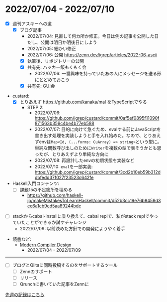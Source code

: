 # 2022/07/04 - 2022/07/10

- [x] 週刊アスキーへの道
    - [x] ブログ記事
        - 2022/07/04: 見直して何カ所か修正。今日は例の記事を公開した日だし、公開は明日か明後日にしよう
        - 2022/07/05: 細かい修正
        - 2022/07/06: 公開 <https://zenn.dev/igrep/articles/2022-06-ascii>
        - [x] 執筆後、リポジトリーの公開
        - [x] 共有先: ハッカー飯もくもく会
            - 2022/07/06: 一番興味を持っていたあの人にメッセージを送る形にとどめておこう
        - [x] 共有先: GUI会
- custard:
    - [x] とりあえず <https://github.com/kanaka/mal> をTypeScriptでやる
        - STEP 2:
            - 2022/07/06: <https://github.com/igrep/custard/commit/0af5ef0895f11090f871563b359c4be4b77eb588>
            - 2022/07/07: 目的に向けて急ぐため、evalする前にJavaScriptを書き出す処理を実装しようと手を入れ始めた。なので、とりあえずenvは`Map<Id, (...forms: CuArray) => string>`という型に。単純な関数呼び出しのために`Writer`を複数の型で表そうかとも思ったが、とりあえずより単純な方向に
            - 2022/07/08: 再設計したenvの初期状態を実装など
            - 2022/07/10: `eval`を一部実装: <https://github.com/igrep/custard/commit/3cd2b10eb59b312ddbfedd37f027f23523c642fe>
- Haskell入門コンテンツ:
    - [ ] 課題15の不足箇所を埋める
        - <https://github.com/haskell-jp/makeMistakesToLearnHaskell/commit/d52b3cc19e76b8459d3ce6a1cb9ed5aa89244bdc>
- [ ] stackからcabal-installに乗り換えて、cabal replで、私がstack replでやっていたことができるか試すチャレンジ
    - 2022/07/09: 以前決めた方針での開発にようやく着手
- 読書など:
    - [Modern Compiler Design](https://www.springer.com/jp/book/9781461446989)
        - 2022/07/04 - 2022/07/09

------

- [ ] ブログとQiitaに同時投稿するのをサポートするツール
    - [ ] Zennのサポート
    - [ ] リリース
    - [ ] Qrunchに書いていた記事をZennに

[先週の記録はこちら](https://github.com/igrep/daily-commits/blob/03a58d49662c26bf02927e9b07ad0dbbc76838ad/yesterday.md)
